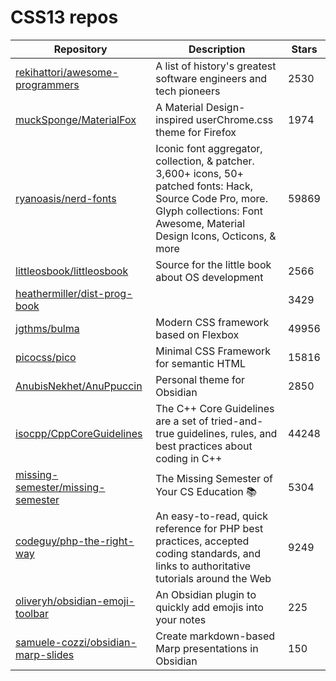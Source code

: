 # CSS13 repos

| Repository                                                                                  | Description                                                                                                                                                                           | Stars |
| ------------------------------------------------------------------------------------------- | ------------------------------------------------------------------------------------------------------------------------------------------------------------------------------------- | ----- |
| [rekihattori/awesome-programmers](https://github.com/rekihattori/awesome-programmers)       | A list of history's greatest software engineers and tech pioneers                                                                                                                     | 2530  |
| [muckSponge/MaterialFox](https://github.com/muckSponge/MaterialFox)                         | A Material Design-inspired userChrome.css theme for Firefox                                                                                                                           | 1974  |
| [ryanoasis/nerd-fonts](https://github.com/ryanoasis/nerd-fonts)                             | Iconic font aggregator, collection, & patcher. 3,600+ icons, 50+ patched fonts: Hack, Source Code Pro, more. Glyph collections: Font Awesome, Material Design Icons, Octicons, & more | 59869 |
| [littleosbook/littleosbook](https://github.com/littleosbook/littleosbook)                   | Source for the little book about OS development                                                                                                                                       | 2566  |
| [heathermiller/dist-prog-book](https://github.com/heathermiller/dist-prog-book)             |                                                                                                                                                                                       | 3429  |
| [jgthms/bulma](https://github.com/jgthms/bulma)                                             | Modern CSS framework based on Flexbox                                                                                                                                                 | 49956 |
| [picocss/pico](https://github.com/picocss/pico)                                             | Minimal CSS Framework for semantic HTML                                                                                                                                               | 15816 |
| [AnubisNekhet/AnuPpuccin](https://github.com/AnubisNekhet/AnuPpuccin)                       | Personal theme for Obsidian                                                                                                                                                           | 2850  |
| [isocpp/CppCoreGuidelines](https://github.com/isocpp/CppCoreGuidelines)                     | The C++ Core Guidelines are a set of tried-and-true guidelines, rules, and best practices about coding in C++                                                                         | 44248 |
| [missing-semester/missing-semester](https://github.com/missing-semester/missing-semester)   | The Missing Semester of Your CS Education 📚                                                                                                                                          | 5304  |
| [codeguy/php-the-right-way](https://github.com/codeguy/php-the-right-way)                   | An easy-to-read, quick reference for PHP best practices, accepted coding standards, and links to authoritative tutorials around the Web                                               | 9249  |
| [oliveryh/obsidian-emoji-toolbar](https://github.com/oliveryh/obsidian-emoji-toolbar)       | An Obsidian plugin to quickly add emojis into your notes                                                                                                                              | 225   |
| [samuele-cozzi/obsidian-marp-slides](https://github.com/samuele-cozzi/obsidian-marp-slides) | Create markdown-based Marp presentations in Obsidian                                                                                                                                  | 150   |
